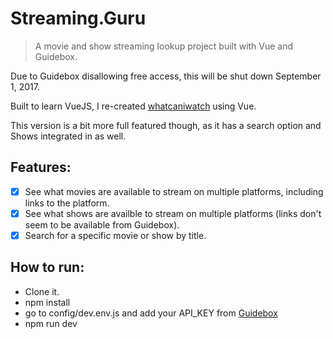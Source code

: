 # Streaming.Guru

> A movie and show streaming lookup project built with Vue and Guidebox.

Due to Guidebox disallowing free access, this will be shut down September 1, 2017.

Built to learn VueJS, I re-created [whatcaniwatch](http://www.github.com/matthewsecrist/whatcaniwatch) using Vue.

This version is a bit more full featured though, as it has a search option and Shows integrated in as well.

## Features:

- [x] See what movies are available to stream on multiple platforms, including links to the platform.
- [x] See what shows are availble to stream on multiple platforms (links don't seem to be available from Guidebox).
- [x] Search for a specific movie or show by title.

## How to run:
* Clone it.
* npm install
* go to config/dev.env.js and add your API_KEY from [Guidebox](http://www.guidebox.com)
* npm run dev
